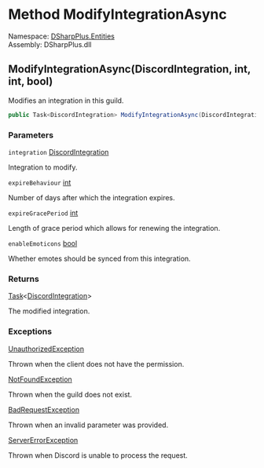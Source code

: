 # Method ModifyIntegrationAsync

Namespace: [DSharpPlus.Entities](DSharpPlus.Entities.md)  
Assembly: DSharpPlus.dll

## <a id="DSharpPlus_Entities_DiscordGuild_ModifyIntegrationAsync_DSharpPlus_Entities_DiscordIntegration_System_Int32_System_Int32_System_Boolean_"></a>ModifyIntegrationAsync\(DiscordIntegration, int, int, bool\)

Modifies an integration in this guild.

```csharp
public Task<DiscordIntegration> ModifyIntegrationAsync(DiscordIntegration integration, int expireBehaviour, int expireGracePeriod, bool enableEmoticons)
```

### Parameters

`integration` [DiscordIntegration](DSharpPlus.Entities.DiscordIntegration.md)

Integration to modify.

`expireBehaviour` [int](https://learn.microsoft.com/dotnet/api/system.int32)

Number of days after which the integration expires.

`expireGracePeriod` [int](https://learn.microsoft.com/dotnet/api/system.int32)

Length of grace period which allows for renewing the integration.

`enableEmoticons` [bool](https://learn.microsoft.com/dotnet/api/system.boolean)

Whether emotes should be synced from this integration.

### Returns

[Task](https://learn.microsoft.com/dotnet/api/system.threading.tasks.task\-1)<[DiscordIntegration](DSharpPlus.Entities.DiscordIntegration.md)\>

The modified integration.

### Exceptions

[UnauthorizedException](DSharpPlus.Exceptions.UnauthorizedException.md)

Thrown when the client does not have the <xref href="DSharpPlus.Permissions.ManageGuild" data-throw-if-not-resolved="false"></xref> permission.

[NotFoundException](DSharpPlus.Exceptions.NotFoundException.md)

Thrown when the guild does not exist.

[BadRequestException](DSharpPlus.Exceptions.BadRequestException.md)

Thrown when an invalid parameter was provided.

[ServerErrorException](DSharpPlus.Exceptions.ServerErrorException.md)

Thrown when Discord is unable to process the request.

